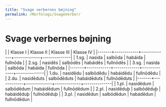 ```yaml
---
title: "Svage verbernes bøjning"
permalink: /Morfologi/SvageVerber/
---
```

# Svage verbernes bøjning

|       | Klasse I   | Klasse II   | Klasse III  | Klasse IV    |
|-------+------------+-------------+-------------+--------------|
| 1.sg. | nasida     | salbōda     | habáida     | fullnōda     |
| 2.sg. | nasidēs    | salbōdēs    | habáidēs    | fullnōdēs    |
| 3.sg. | nasida     | salbōda     | habáida     | fullnōda     |
|-------+------------+-------------+-------------+--------------|
| 1.du. | nasidēdu   | salbōdēdu   | habáidēdu   | fullnōdēdu   |
| 2.du. | nasidēduts | salbōdēduts | habáidēduts | fullnōdēduts |
|-------+------------+-------------+-------------+--------------|
| 1.pl. | nasidēdum  | salbōdēdum  | habáidēdum  | fullnōdēdum  |
| 2.pl. | nasidēduþ  | salbōdēduþ  | habáidēduþ  | fullnōdēduþ  |
| 3.pl. | nasidēdun  | salbōdēdun  | habádēdun   | fullnōdēdun  |

